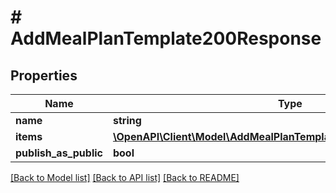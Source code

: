 # # AddMealPlanTemplate200Response

## Properties

Name | Type | Description | Notes
------------ | ------------- | ------------- | -------------
**name** | **string** |  |
**items** | [**\OpenAPI\Client\Model\AddMealPlanTemplate200ResponseItemsInner[]**](AddMealPlanTemplate200ResponseItemsInner.md) |  |
**publish_as_public** | **bool** |  |

[[Back to Model list]](../../README.md#models) [[Back to API list]](../../README.md#endpoints) [[Back to README]](../../README.md)
